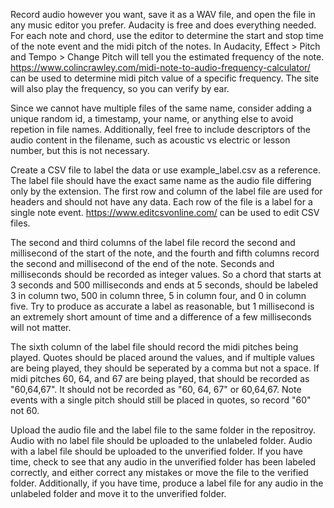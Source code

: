 Record audio however you want, save it as a WAV file, and open the file in any music editor you prefer. Audacity is free and does everything needed. For each note and chord, use the editor to determine the start and stop time of the note event and the midi pitch of the notes. In Audacity, Effect > Pitch and Tempo > Change Pitch will tell you the estimated frequency of the note. https://www.colincrawley.com/midi-note-to-audio-frequency-calculator/ can be used to determine midi pitch value of a specific frequency. The site will also play the frequency, so you can verify by ear. 

Since we cannot have multiple files of the same name, consider adding a unique random id, a timestamp, your name, or anything else to avoid repetion in file names. Additionally, feel free to include descriptors of the audio content in the filename, such as acoustic vs electric or lesson number, but this is not necessary.

Create a CSV file to label the data or use example_label.csv as a reference. The label file should have the exact same name as the audio file differing only by the extension. The first row and column of the label file are used for headers and should not have any data. Each row of the file is a label for a single note event. https://www.editcsvonline.com/ can be used to edit CSV files.

The second and third columns of the label file record the second and millisecond of the start of the note, and the fourth and fifth columns record the second and millisecond of the end of the note. Seconds and milliseconds should be recorded as integer values. So a chord that starts at 3 seconds and 500 milliseconds and ends at 5 seconds, should be labeled 3 in column two, 500 in column three, 5 in column four, and 0 in column five. Try to produce as accurate a label as reasonable, but 1 millisecond is an extremely short amount of time and a difference of a few milliseconds will not matter.

The sixth column of the label file should record the midi pitches being played. Quotes should be placed around the values, and if multiple values are being played, they should be seperated by a comma but not a space. If midi pitches 60, 64, and 67 are being played, that should be recorded as "60,64,67". It should not be recorded as "60, 64, 67" or 60,64,67. Note events with a single pitch should still be placed in quotes, so record "60" not 60.

Upload the audio file and the label file to the same folder in the repositroy. Audio with no label file should be uploaded to the unlabeled folder. Audio with a label file should be uploaded to the unverified folder. If you have time, check to see that any audio in the unverified folder has been labeled correctly, and either correct any mistakes or move the file to the verified folder. Additionally, if you have time, produce a label file for any audio in the unlabeled folder and move it to the unverified folder.